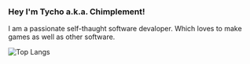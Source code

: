 ### Hey I'm Tycho a.k.a. Chimplement!

I am a passionate self-thaught software devaloper. Which loves to make games as well as other software.


![Top Langs](https://github-readme-stats.vercel.app/api/top-langs/?username=chimplement&layout=compact&theme=dracula&bg_color=00000000&border_color=00000000&hide_title=true&size_weight=0.5&count_weight=0.5)
